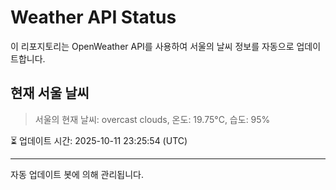 
# Weather API Status

이 리포지토리는 OpenWeather API를 사용하여 서울의 날씨 정보를 자동으로 업데이트합니다.

## 현재 서울 날씨
> 서울의 현재 날씨: overcast clouds, 온도: 19.75°C, 습도: 95%

⏳ 업데이트 시간: 2025-10-11 23:25:54 (UTC)

---
자동 업데이트 봇에 의해 관리됩니다.
